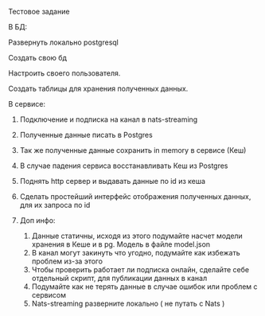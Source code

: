 Тестовое задание

В БД:

Развернуть локально postgresql

Создать свою бд

Настроить своего пользователя.

Создать таблицы для хранения полученных данных.

В сервисе:
1. Подключение и подписка на канал в nats-streaming
2. Полученные данные писать в Postgres
3. Так же полученные данные сохранить in memory в сервисе (Кеш)
4. В случае падения сервиса восстанавливать Кеш из Postgres
5. Поднять http сервер и выдавать данные по id из кеша
6. Сделать простейший интерфейс отображения полученных данных, для их запроса по id
   
7. Доп инфо:
   1. Данные статичны, исходя из этого подумайте насчет модели хранения
   в Кеше и в pg. Модель в файле model.json
   2. В канал могут закинуть что угодно, подумайте как избежать проблем
   из-за этого
   3. Чтобы проверить работает ли подписка онлайн, сделайте себе отдельный скрипт, для публикации данных в канал
   4. Подумайте как не терять данные в случае ошибок или проблем с
   сервисом
   5. Nats-streaming разверните локально ( не путать с Nats )